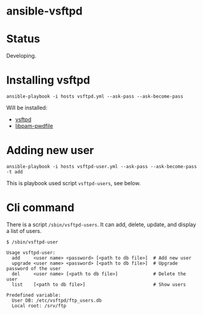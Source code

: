 # ansible-vsftpd

# Status

Developing.


# Installing vsftpd

```
ansible-playbook -i hosts vsftpd.yml --ask-pass --ask-become-pass
```

Will be installed:
  - [vsftpd](https://security.appspot.com/vsftpd.html)
  - [libpam-pwdfile](https://github.com/tiwe-de/libpam-pwdfile)


# Adding new user

```
ansible-playbook -i hosts vsftpd-user.yml --ask-pass --ask-become-pass -t add
```

This is playbook used script `vsftpd-users`, see below.


# Cli command

There is a script `/sbin/vsftpd-users`. It can add, delete, update, and display
a list of users.

```
$ /sbin/vsftpd-user

Usage vsftpd-user:
  add     <user name> <password> [<path to db file>]  # Add new user
  upgrade <user name> <password> [<path to db file>]  # Upgrade password of the user
  del     <user name> [<path to db file>]             # Delete the user
  list    [<path to db file>]                         # Show users

Predefined variable:
  User DB: /etc/vsftpd/ftp_users.db
  Local root: /srv/ftp
```
